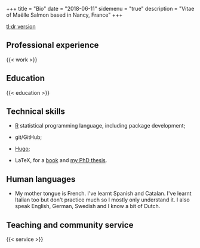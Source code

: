 +++
title = "Bio"
date = "2018-06-11"
sidemenu = "true"
description = "Vitae of Maëlle Salmon based in Nancy, France"
+++

[tl;dr version](/about/)

## <a name="pro"></a>Professional experience

{{< work >}}

## <a name="education"></a>Education

{{< education >}}

## <a name="tech"></a>Technical skills

* [R](https://www.r-project.org/) statistical programming language, including package development;

* git/GitHub;

* [Hugo](https://gohugo.io/);

* LaTeX, for a [book](http://www.editions-ellipses.fr/product_info.php?products_id=7159) and [my PhD thesis](https://edoc.ub.uni-muenchen.de/19877/). 

## <a name="languages"></a>Human languages

* My mother tongue is French. I've learnt Spanish and Catalan. I've learnt Italian too but don't practice much so I mostly only understand it. I also speak English, German, Swedish and I know a bit of Dutch.  

## <a name="service"></a>Teaching and community service

{{< service >}}
